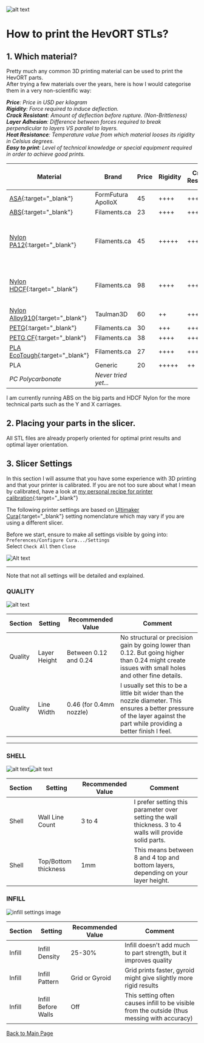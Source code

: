 ![alt text](/images/printbanner.png)
# How to print the HevORT STLs?

## 1. Which material?
Pretty much any common 3D printing material can be used to print the HevORT parts.  
After trying a few materials over the years, here is how I would categorise them in a very non-scientific way:


_**Price**: Price in USD per kilogram  
**Rigidity**: Force required to induce deflection.  
**Crack Resistant**: Amount of deflection before rupture. (Non-Brittleness)  
**Layer Adhesion**: Difference between forces required to break perpendicular to layers VS parallel to layers.  
**Heat Resistance**: Temperature value from which material looses its rigidity in Celsius degrees.  
**Easy to print**: Level of technical knowledge or special equipment required in order to achieve good prints._  


Material|Brand|Price|Rigidity|Crack Resistant|Layer Adhesion|Heat Resist|Easy to Print|Special Print Condition|
--------|-----|-----|--------|---------------|--------------|---------: |-------------|-----------------------|
[ASA](https://filaments.ca/collections/3d-filaments/diameter_1-75mm+brand_formfutura+application_weather-resistant){:target="_blank"}|FormFutura ApolloX|45|++++|+++|+++|98|++++|Enclosure|
[ABS](https://filaments.ca/collections/3d-filaments/diameter_1-75mm+material_abs+brand_filaments-ca){:target="_blank"}|Filaments.ca|23|++++|+++|++++|105|+++|Enclosure|
[Nylon PA12](https://filaments.ca/search?options%5Bunavailable_products%5D=show&options%5Bprefix%5D=last&q=nylon+pa12){:target="_blank"}|Filaments.ca|45|+++++|++++|+++++|110|+|SuperDry + Enclosure + Bed Adhesion compound
[Nylon HDCF](https://filaments.ca/products/heavy-duty-carbon-fiber-nylon-filament-1-75mm?_pos=7&_sid=4b8f2ed8b&_ss=r&variant=1500223668232){:target="_blank"}|Filaments.ca|98|++++|+++++|+++++|167|++|Dry + Enclosure + Bed Adhesion compound
[Nylon Alloy910](https://filaments.ca/products/alloy-910-1kg-black-1-75mm?_pos=11&_sid=ed1504fe8&_ss=r&variant=40372475272){:target="_blank"}|Taulman3D|60|++|+++++|+++++|82|++++|Dry|
[PETG](https://filaments.ca/collections/3d-filaments/diameter_1-75mm+material_petg+brand_filaments-ca){:target="_blank"}|Filaments.ca|30|+++|+++|++++|85|+++|Dry|
[PETG CF](https://filaments.ca/products/carbon-fiber-petg-filament-1-75mm?_pos=6&_sid=4f89c7644&_ss=r&variant=1299737051144){:target="_blank"}|Filaments.ca|38|++++|+++|+++|90|+++|Dry|
[PLA EcoTough](https://filaments.ca/collections/3d-filaments/diameter_1-75mm+material_ecotough-pla-2-0){:target="_blank"}|Filaments.ca|27|++++|+++|++++|70|+++++|NA|
PLA|Generic|20|+++++|++|++++|65|+++++|NA|
_PC Polycarbonate_| _Never tried yet..._

I am currently running ABS on the big parts and HDCF Nylon for the more technical parts such as the Y and X carriages.

## 2. Placing your parts in the slicer.
All STL files are already properly oriented for optimal print results and optimal layer orientation.  

## 3. Slicer Settings
In this section I will assume that you have some experience with 3D printing and that your printer is calibrated.  If you are not too sure about what I mean by calibrated, have a look at [my personal recipe for printer calibration](/printercalibration.md){:target="_blank"}

The following printer settings are based on [Ultimaker Cura](https://ultimaker.com/software/ultimaker-cura){:target="_blank"} setting nomenclature which may vary if you are using a different slicer.

Before we start, ensure to make all settings visible by going into:  
`Preferences/Configure Cura.../Settings`  
Select `Check All` then `Close`  

![Alt text](/images/allsettings.png)  

____________________________________________________________________________________  


Note that not all settings will be detailed and explained.

### QUALITY

![alt text](/images/cura_quality.png)  


Section|Setting|Recommended Value|Comment
-------|-------|-----------------|-------
Quality|Layer Height|Between 0.12 and 0.24| No structural or precision gain by going lower than 0.12. But going higher than 0.24 might create issues with small holes and other fine details.
Quality|Line Width|0.46 (for 0.4mm nozzle)|I usually set this to be a little bit wider than the nozzle diameter.  This ensures a better pressure of the layer against the part while providing a better finish I feel.  

______________________________________________________________________________  


### SHELL

![alt text](/images/cura_shell1.png)![alt text](/images/cura_shell2.png)

Section|Setting|Recommended Value|Comment
-------|-------|-----------------|-------
Shell|Wall Line Count|3 to 4|I prefer setting this parameter over setting the wall thickness. 3 to 4 walls will provide solid parts.
Shell|Top/Bottom thickness|1mm|This means between 8 and 4 top and bottom layers, depending on your layer height.


### INFILL

![infill settings image](/images/cura_infill1.png)

Section|Setting|Recommended Value|Comment 
-------|-------|-----------------|-------
Infill|Infill Density|25-30%|Infill doesn't add much to part strength, but it improves quality
Infill|Infill Pattern|Grid or Gyroid|Grid prints faster, gyroid might give slightly more rigid results
Infill|Infill Before Walls|Off|This setting often causes infill to be visible from the outside (thus messing with accuracy)





[Back to Main Page](/README.md)

